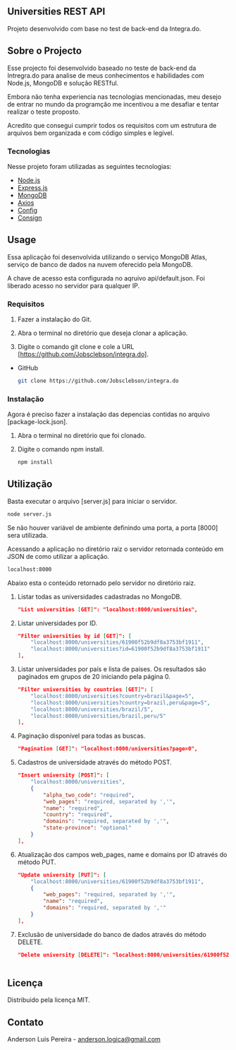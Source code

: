 ## Universities REST API

Projeto desenvolvido com base no test de back-end da Integra.do.

## Sobre o Projecto


Esse projecto foi desenvolvido baseado no teste de back-end da Intregra.do para analise de meus conhecimentos e habilidades com Node.js, MongoDB e solução RESTful.

Embora não tenha experiencia nas tecnologias mencionadas, meu desejo de entrar no mundo da programção me incentivou a me desafiar e tentar realizar o teste proposto.

Acredito que consegui cumprir todos os requisitos com um estrutura de arquivos bem organizada e com código simples e legível.



### Tecnologias

Nesse projeto foram utilizadas as seguintes tecnologias:

* [Node.js](https://nodejs.org/en/)
* [Express.js](https://expressjs.com/)
* [MongoDB](https://mongodb.github.io/node-mongodb-native/4.1/)
* [Axios](https://axios-http.com/)
* [Config](https://github.com/lorenwest/node-config)
* [Consign](https://github.com/jarradseers/consign)



## Usage

Essa aplicação foi desenvolvida utilizando o serviço MongoDB Atlas, serviço de banco de dados na nuvem oferecido pela MongoDB.

A chave de acesso esta configurada no aqruivo api/default.json. Foi liberado acesso no servidor para qualquer IP.

### Requisitos

1. Fazer a instalação do Git.

2. Abra o terminal no diretório que deseja clonar a aplicação.

3. Digite o comando git clone e cole a URL [https://github.com/Jobsclebson/integra.do].
* GitHub
  ```sh
  git clone https://github.com/Jobsclebson/integra.do
  ```

### Instalação

Agora é preciso fazer a instalação das depencias contidas no arquivo [package-lock.json].

1. Abra o terminal no diretório que foi clonado.

2. Digite o comando npm install.
   ```sh
   npm install
   ```

## Utilização

Basta executar o arquivo [server.js] para iniciar o servidor.
   ```sh
   node server.js
   ```

Se não houver variável de ambiente definindo uma porta, a porta [8000] sera utilizada.

Acessando a aplicação no diretório raiz o servidor retornada conteúdo em JSON de como utilizar a aplicação.
   ```sh
   localhost:8000
   ```
Abaixo esta o conteúdo retornado pelo servidor no diretório raiz.

1. Listar todas as universidades cadastradas no MongoDB.
    ```json
    "List universities [GET]": "localhost:8000/universities",
2. Listar universidades por ID.
    ```json
    "Filter universities by id [GET]": [
        "localhost:8000/universities/61900f52b9df8a3753bf1911",
        "localhost:8000/universities?id=61900f52b9df8a3753bf1911"
    ],
3. Listar universidades por país e lista de paises. Os resultados são paginados em grupos de 20 iniciando pela página 0.
    ```json
    "Filter universities by countries [GET]": [
        "localhost:8000/universities?country=brazil&page=5",
        "localhost:8000/universities?country=brazil,peru&page=5",
        "localhost:8000/universities/brazil/5",
        "localhost:8000/universities/brazil,peru/5"
    ],
4. Paginação disponível para todas as buscas.
    ```json
    "Pagination [GET]": "localhost:8000/universities?page=0",
5. Cadastros de universidade através do método POST.
    ```json
    "Insert university [POST]": [
        "localhost:8000/universities",
        {
            "alpha_two_code": "required",
            "web_pages": "required, separated by ','",
            "name": "required",
            "country": "required",
            "domains": "required, separated by ','",
            "state-province": "optional"
        }
    ],
6. Atualização dos campos web_pages, name e domains por ID através do método PUT.
    ```json
    "Update university [PUT]": [
        "localhost:8000/universities/61900f52b9df8a3753bf1911",
        {
            "web_pages": "required, separated by ','",
            "name": "required",
            "domains": "required, separated by ','"
        }
    ],
7. Exclusão de universidade do banco de dados através do método DELETE.
    ```json
    "Delete university [DELETE]": "localhost:8000/universities/61900f52b9df8a3753bf1912"



## Licença

Distribuido pela licença MIT.



## Contato

Anderson Luis Pereira - anderson.logica@gmail.com